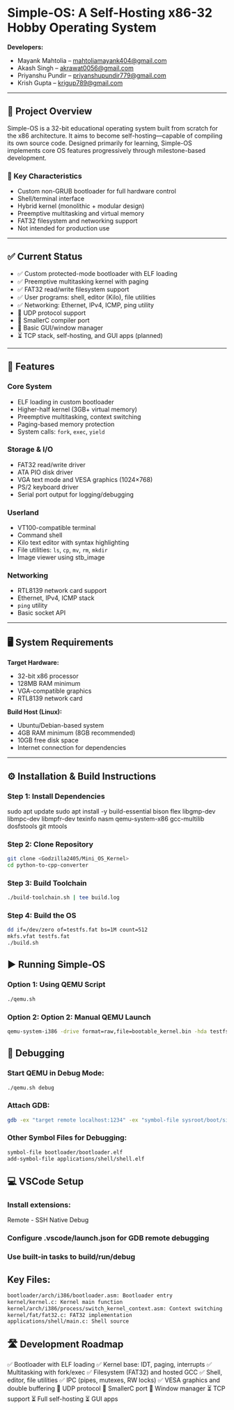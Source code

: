 # Simple-OS: A Self-Hosting x86-32 Hobby Operating System

**Developers:**  
- Mayank Mahtolia – mahtoliamayank404@gmail.com  
- Akash Singh – akrawat0056@gmail.com  
- Priyanshu Pundir – priyanshupundir779@gmail.com  
- Krish Gupta – krigup789@gmail.com

---

## 📌 Project Overview

Simple-OS is a 32-bit educational operating system built from scratch for the x86 architecture. It aims to become self-hosting—capable of compiling its own source code. Designed primarily for learning, Simple-OS implements core OS features progressively through milestone-based development.

### 🔧 Key Characteristics
- Custom non-GRUB bootloader for full hardware control  
- Shell/terminal interface  
- Hybrid kernel (monolithic + modular design)  
- Preemptive multitasking and virtual memory  
- FAT32 filesystem and networking support  
- Not intended for production use  

---

## ✅ Current Status

- ✅ Custom protected-mode bootloader with ELF loading  
- ✅ Preemptive multitasking kernel with paging  
- ✅ FAT32 read/write filesystem support  
- ✅ User programs: shell, editor (Kilo), file utilities  
- ✅ Networking: Ethernet, IPv4, ICMP, ping utility  
- 🚧 UDP protocol support  
- 🚧 SmallerC compiler port  
- 🚧 Basic GUI/window manager  
- ⏳ TCP stack, self-hosting, and GUI apps (planned)

---

## 🧠 Features

### Core System
- ELF loading in custom bootloader  
- Higher-half kernel (3GB+ virtual memory)  
- Preemptive multitasking, context switching  
- Paging-based memory protection  
- System calls: `fork`, `exec`, `yield`

### Storage & I/O
- FAT32 read/write driver  
- ATA PIO disk driver  
- VGA text mode and VESA graphics (1024×768)  
- PS/2 keyboard driver  
- Serial port output for logging/debugging  

### Userland
- VT100-compatible terminal  
- Command shell  
- Kilo text editor with syntax highlighting  
- File utilities: `ls`, `cp`, `mv`, `rm`, `mkdir`  
- Image viewer using stb_image

### Networking
- RTL8139 network card support  
- Ethernet, IPv4, ICMP stack  
- `ping` utility  
- Basic socket API

---

## 🖥️ System Requirements

**Target Hardware:**  
- 32-bit x86 processor  
- 128MB RAM minimum  
- VGA-compatible graphics  
- RTL8139 network card

**Build Host (Linux):**  
- Ubuntu/Debian-based system  
- 4GB RAM minimum (8GB recommended)  
- 10GB free disk space  
- Internet connection for dependencies

---

## ⚙️ Installation & Build Instructions

### Step 1: Install Dependencies
sudo apt update
sudo apt install -y build-essential bison flex libgmp-dev libmpc-dev libmpfr-dev texinfo nasm qemu-system-x86 gcc-multilib dosfstools git mtools

### Step 2: Clone Repository
```bash
git clone <Godzilla2405/Mini_OS_Kernel>
cd python-to-cpp-converter
```

### Step 3: Build Toolchain 
```bash
./build-toolchain.sh | tee build.log
```

### Step 4: Build the OS
```bash
dd if=/dev/zero of=testfs.fat bs=1M count=512
mkfs.vfat testfs.fat
./build.sh
```

## ▶️ Running Simple-OS
### Option 1: Using QEMU Script
```bash
./qemu.sh
```

### Option 2: Option 2: Manual QEMU Launch
```bash
qemu-system-i386 -drive format=raw,file=bootable_kernel.bin -hda testfs.fat -serial stdio -m 512M -vga std -net nic,model=rtl8139 -net user
```

## 🐞 Debugging
### Start QEMU in Debug Mode:
```bash
./qemu.sh debug
```

### Attach GDB:
```bash
gdb -ex "target remote localhost:1234" -ex "symbol-file sysroot/boot/simple_os.kernel"
```

### Other Symbol Files for Debugging:
```bash
symbol-file bootloader/bootloader.elf
add-symbol-file applications/shell/shell.elf
```

## 💻 VSCode Setup

### Install extensions:
Remote - SSH
Native Debug

### Configure .vscode/launch.json for GDB remote debugging

### Use built-in tasks to build/run/debug

## Key Files:
```bash
bootloader/arch/i386/bootloader.asm: Bootloader entry
kernel/kernel.c: Kernel main function
kernel/arch/i386/process/switch_kernel_context.asm: Context switching
kernel/fat/fat32.c: FAT32 implementation
applications/shell/main.c: Shell source
```

## 🛣️ Development Roadmap
✅ Bootloader with ELF loading
✅ Kernel base: IDT, paging, interrupts
✅ Multitasking with fork/exec
✅ Filesystem (FAT32) and hosted GCC
✅ Shell, editor, file utilities
✅ IPC (pipes, mutexes, RW locks)
✅ VESA graphics and double buffering
🚧 UDP protocol
🚧 SmallerC port
🚧 Window manager
⏳ TCP support
⏳ Full self-hosting
⏳ GUI apps
